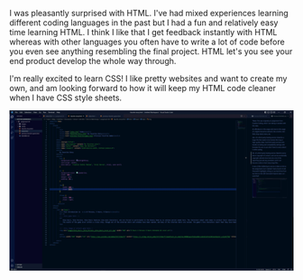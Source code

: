 I was pleasantly surprised with HTML. I've had mixed experiences learning different coding languages in the past but I had a fun and relatively easy time learning HTML. I think I like that I get feedback instantly with HTML whereas with other languages you often have to write a lot of code before you even see anything resembling the final project. HTML let's you see your end product develop the whole way through.

I'm really excited to learn CSS! I like pretty websites and want to create my own, and am looking forward to how it will keep my HTML code cleaner when I have CSS style sheets.


![assignment-8-screenshot](images/assignment-09-screenshot.JPG)


